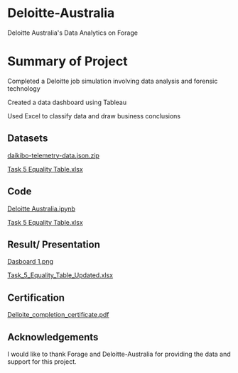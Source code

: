 # Deloitte-Australia
Deloitte Australia's Data Analytics on Forage

# Summary of Project
Completed a Deloitte job simulation involving data analysis and forensic technology

Created a data dashboard using Tableau

Used Excel to classify data and draw business conclusions

## Datasets

[daikibo-telemetry-data.json.zip](https://github.com/reuel97/Deloitte-Australia/blob/main/daikibo-telemetry-data.json.zip)

[Task 5 Equality Table.xlsx](https://github.com/reuel97/Deloitte-Australia/blob/main/Task%205%20Equality%20Table.xlsx)


## Code

[Deloitte Australia.ipynb](https://github.com/reuel97/Deloitte-Australia/blob/main/Deloitte%20Australia.ipynb)

[Task 5 Equality Table.xlsx](https://github.com/reuel97/Deloitte-Australia/blob/main/Task%205%20Equality%20Table.xlsx)


## Result/ Presentation

[Dasboard 1.png](https://github.com/reuel97/Deloitte-Australia/blob/main/Dasboard%201.png)

[Task_5_Equality_Table_Updated.xlsx](https://github.com/reuel97/Deloitte-Australia/blob/main/Task_5_Equality_Table_Updated.xlsx)

## Certification

[Delloite_completion_certificate.pdf](https://github.com/reuel97/Deloitte-Australia/blob/main/io9DzWKe3PTsiS6GG_9PBTqmSxAf6zZTseP_yjcqvMtZKQE47GKB2_1741068384176_completion_certificate.pdf)

## Acknowledgements

I would like to thank Forage and Deloitte-Australia for providing the data and support for this project. 
